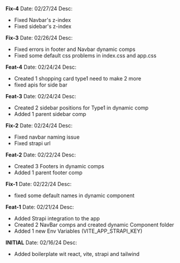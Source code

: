 **Fix-4**
Date: 02/27/24
Desc:
* Fixed Navbar's z-index 
* Fixed sidebar's z-index

**Fix-3**
Date: 02/26/24
Desc:
* Fixed errors in footer and Navbar dynamic comps
* Fixed some default css problems in index.css and app.css

**Feat-4**
Date: 02/24/24
Desc:
* Created 1 shopping card type1 need to make 2 more
* fixed apis for side bar

**Feat-3**
Date: 02/24/24
Desc:
* Created 2 sidebar positions for Type1 in dynamic comp
* Added 1 parent sidebar comp

**Fix-2**
Date: 02/24/24
Desc:
* Fixed navbar naming issue
* Fixed strapi url

**Feat-2**
Date: 02/22/24
Desc:
* Created 3 Footers in dynamic comps
* Added 1 parent footer comp

**Fix-1**
Date: 02/22/24
Desc:
* fixed some default names in dynamic component

**Feat-1**
Date: 02/21/24
Desc:
* Added Strapi integration to the app
* Created 2 NavBar comps and created dynamic Component folder
* Added 1 new Env Variables (VITE_APP_STRAPI_KEY)

**INITIAL**
Date: 02/16/24
Desc:
* Added boilerplate wit react, vite, strapi and tailwind